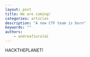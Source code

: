 ```yaml
---
layout: post
title: We are coming!
categories: articles
description: "A new CTF team is born"
keywords: ""
authors:
    - andreafioraldi
---
```


HACKTHEPLANET!
